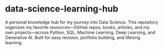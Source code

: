 # data-science-learning-hub
A personal knowledge hub for my journey into Data Science. This repository organizes my favorite resources—GitHub repos, books, articles, and my own projects—across Python, SQL, Machine Learning, Deep Learning, and Generative AI. Built for easy revision, portfolio building, and lifelong learning.
